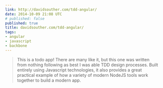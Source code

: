 ```yaml
---
link: http://davidsouther.com/tdd-angular/
date: 2014-10-09 21:08 UTC
# published: false
published: true
title: davidsouther.com/tdd-angular/
tags:
- angular
- javascript
- backbone
---
```


<blockquote>This is a todo app! There are many like it, but this one was written from nothing following as best I was able TDD design processes. Built entirely using Javascript technologies, it also provides a great practical example of how a variety of modern NodeJS tools work together to build a modern app.</blockquote>
